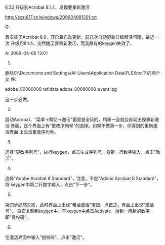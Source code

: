 6.32 升级到Acrobat 8.1.4，发现要重新激活

http://scz.617.cn/windows/200904091301.txt

Q:

我安装了Acrobat 8.0，开启着自动更新，前几次自动更新升级都没问题，最近一次
升级到8.1.4，突然提示要重新激活，而我原有的keygen失效了。

A: 2009-04-09 13:01

1)

删除C:\Documents and Settings\All Users\Application Data\FLEXnet下的两个文
件:

adobe_00080000_tsf.data
adobe_00080000_event.log

这一步必做。

2)

启动Acrobat，"菜单->帮助->激活"那里是全灰的，稍等一会就会自动出现重新激活
界面，这个界面上有"更改序列号"的选择。如果不做第一步，你得到的重新激活界面
上没法更改序列号。

3)

选择"更改序列号"，执行keygen，点击生成序列号，将第一行数字输入，点击"激活"。

4)

选择"Adobe Acrobat 6 Standard"，注意，不是"Adobe Acrobat 8 Standard"，将
keygen中第二行数字输入，点击"下一步"。

5)

第四步必然失败，此时界面上出现"电话激活"按钮，点击之，界面上出现"激活号"，
将它复制到keygen中，在keygen中点击Activate，得到一串新的数字，即"授权码"。

6)

在激活界面中输入"授权码"，点击"激活"。
